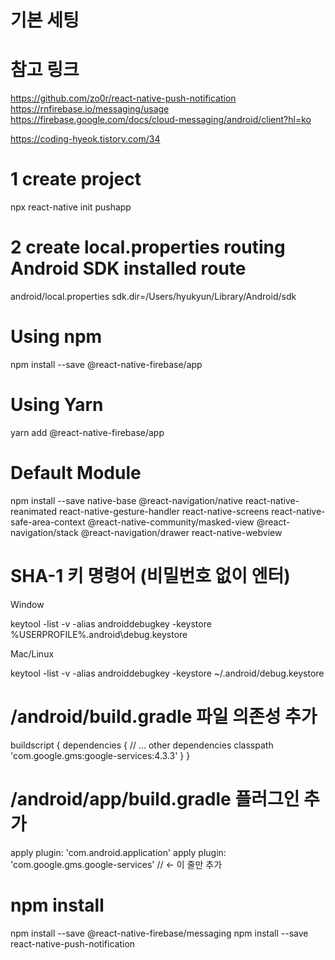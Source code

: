 # 기본 세팅

# 참고 링크

https://github.com/zo0r/react-native-push-notification
https://rnfirebase.io/messaging/usage
https://firebase.google.com/docs/cloud-messaging/android/client?hl=ko

https://coding-hyeok.tistory.com/34

# 1 create project

npx react-native init pushapp

# 2 create local.properties routing Android SDK installed route

android/local.properties
sdk.dir=/Users/hyukyun/Library/Android/sdk

# Using npm

npm install --save @react-native-firebase/app

# Using Yarn

yarn add @react-native-firebase/app

# Default Module

npm install --save native-base @react-navigation/native react-native-reanimated react-native-gesture-handler react-native-screens react-native-safe-area-context @react-native-community/masked-view @react-navigation/stack @react-navigation/drawer react-native-webview

# SHA-1 키 명령어 (비밀번호 없이 엔터)

Window

keytool -list -v -alias androiddebugkey -keystore %USERPROFILE%\.android\debug.keystore

Mac/Linux

keytool -list -v -alias androiddebugkey -keystore ~/.android/debug.keystore

# /android/build.gradle 파일 의존성 추가

buildscript {
dependencies {
// ... other dependencies
classpath 'com.google.gms:google-services:4.3.3'
}
}

# /android/app/build.gradle 플러그인 추가

apply plugin: 'com.android.application'
apply plugin: 'com.google.gms.google-services' // <- 이 줄만 추가

# npm install

npm install --save @react-native-firebase/messaging
npm install --save react-native-push-notification
